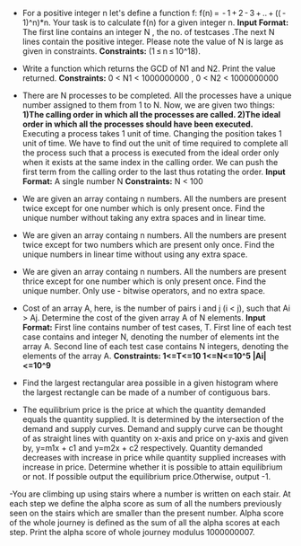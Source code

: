 - For a positive integer n let's define a function f: f(n) =  - 1 + 2 - 3 + .. + (( - 1)^n)*n.
  Your task is to calculate f(n) for a given integer n.
  **Input Format:** The first line contains an integer N , the no. of testcases .The next N lines contain the positive integer. Please note the value of N is large as given in constraints.
  **Constraints:** (1 ≤ n ≤ 10^18).
- Write a function which returns the GCD of N1 and N2. Print the value returned.
**Constraints:** 0 < N1 < 1000000000 , 0 < N2 < 1000000000
- There are N processes to be completed. All the processes have a unique number assigned to them from 1 to N.
Now, we are given two things:
**1)The calling order in which all the processes are called.
2)The ideal order in which all the processes should have been executed.**
Executing a process takes 1 unit of time. Changing the position takes 1 unit of time.
We have to find out the unit of time required to complete all the process such that a process is executed from the ideal order only when it exists at the same index in the calling order. We can push the first term from the calling order to the last thus rotating the order.
**Input Format:** A single number N
**Constraints:** N < 100
- We are given an array containg n numbers. All the numbers are present twice except for one number which is only present once. Find the unique number without taking any extra spaces and in linear time. 
- We are given an array containg n numbers. All the numbers are present twice except for two numbers which are present only once. Find the unique numbers in linear time without using any extra space.
- We are given an array containg n numbers. All the numbers are present thrice except for one number which is only present once. Find the unique number. Only use - bitwise operators, and no extra space.
- Cost of an array A, here, is the number of pairs i and j (i < j), such that Ai > Aj.
Determine the cost of the given array A of N elements. 
**Input Format:**
First line contains number of test cases, T. First line of each test case contains and integer N, denoting the number of elements int the array A. Second line of each test case contains N integers, denoting the elements of the array A.
**Constraints:
1<=T<=10
1<=N<=10^5
|Ai|<=10^9**

- Find the largest rectangular area possible in a given histogram where the largest rectangle can be made of a number of contiguous bars.

- The equilibrium price is the price at which the quantity demanded equals the quantity supplied. It is determined by the intersection of the demand and supply curves.
Demand and supply curve can be thought of as straight lines with quantity on x-axis and price on y-axis and given by, y=m1x + c1 and y=m2x + c2 respectively. Quantity demanded decreases with increase in price while quantity supplied increases with increase in price.
Determine whether it is possible to attain equilibrium or not. If possible output the equilibrium price.Otherwise, output -1.

-You are climbing up using stairs where a number is written on each stair. At each step we define the alpha score as sum of all the numbers previously seen on the stairs which are smaller than the present number. Alpha score of the whole journey is defined as the sum of all the alpha scores at each step. Print the alpha score of whole journey modulus 1000000007.
